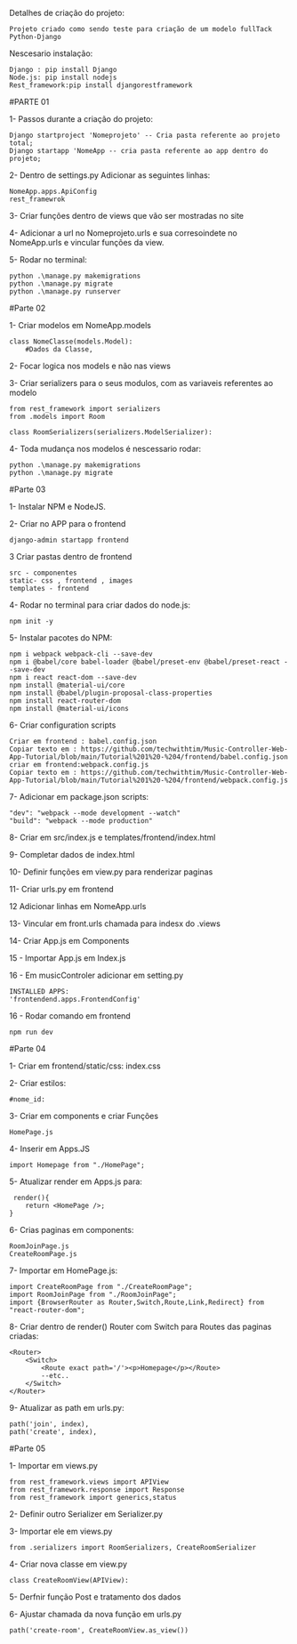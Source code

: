 Detalhes de criação do projeto:

	Projeto criado como sendo teste para criação de um modelo fullTack Python-Django
	
Nescesario instalação:
    
    Django : pip install Django
    Node.js: pip install nodejs
    Rest_framework:pip install djangorestframework 

#PARTE 01

1- Passos durante a criação do projeto:

	Django startproject 'Nomeprojeto' -- Cria pasta referente ao projeto total;
	Django startapp 'NomeApp -- cria pasta referente ao app dentro do projeto;

2- Dentro de settings.py Adicionar as seguintes linhas:

	NomeApp.apps.ApiConfig
	rest_framewrok

3- Criar funções dentro de views que vão ser mostradas no site

4- Adicionar a url no Nomeprojeto.urls e sua corresoindete no NomeApp.urls e vincular funções da view.

5- Rodar no terminal:

	python .\manage.py makemigrations
	python .\manage.py migrate
	python .\manage.py runserver

#Parte 02

1- Criar modelos em NomeApp.models

	class NomeClasse(models.Model):
		#Dados da Classe,

2- Focar logica nos models e não nas views

3- Criar serializers para o seus modulos, com as variaveis referentes ao modelo 
    
    from rest_framework import serializers
    from .models import Room    
    
    class RoomSerializers(serializers.ModelSerializer):

4- Toda mudança nos modelos é nescessario rodar:

    python .\manage.py makemigrations
	python .\manage.py migrate

#Parte 03

1- Instalar NPM e NodeJS.

2- Criar no APP para o frontend
    
    django-admin startapp frontend

3 Criar pastas dentro de frontend

    src - componentes
    static- css , frontend , images
    templates - frontend

4- Rodar no terminal para criar dados do node.js:
    
    npm init -y

5- Instalar pacotes do NPM:
    
    npm i webpack webpack-cli --save-dev
    npm i @babel/core babel-loader @babel/preset-env @babel/preset-react --save-dev
    npm i react react-dom --save-dev
    npm install @material-ui/core
    npm install @babel/plugin-proposal-class-properties
    npm install react-router-dom
    npm install @material-ui/icons

6- Criar configuration scripts

    Criar em frontend : babel.config.json 
    Copiar texto em : https://github.com/techwithtim/Music-Controller-Web-App-Tutorial/blob/main/Tutorial%201%20-%204/frontend/babel.config.json
    criar em frontend:webpack.config.js
    Copiar texto em : https://github.com/techwithtim/Music-Controller-Web-App-Tutorial/blob/main/Tutorial%201%20-%204/frontend/webpack.config.js

7- Adicionar em package.json scripts:
    
    "dev": "webpack --mode development --watch"
    "build": "webpack --mode production"

8- Criar em src/index.js e templates/frontend/index.html

9- Completar dados de index.html

10- Definir funções em view.py para renderizar paginas

11- Criar urls.py em frontend

12 Adicionar linhas em NomeApp.urls

13- Vincular em front.urls  chamada para indesx do .views

14- Criar App.js em Components

15 - Importar App.js em Index.js

16 - Em musicControler adicionar em setting.py

    INSTALLED APPS: 
    'frontendend.apps.FrontendConfig'

16 - Rodar comando em frontend
    
    npm run dev

#Parte 04

1- Criar em frontend/static/css: index.css

2- Criar estilos:
        
    #nome_id:
3- Criar em components e criar Funções

    HomePage.js

4- Inserir em Apps.JS

    import Homepage from "./HomePage";

5- Atualizar render em Apps.js para:

     render(){
        return <HomePage />;
    }

6- Crias paginas em components:
    
    RoomJoinPage.js
    CreateRoomPage.js

7- Importar em HomePage.js:

    import CreateRoomPage from "./CreateRoomPage";
    import RoomJoinPage from "./RoomJoinPage"; 
    import {BrowserRouter as Router,Switch,Route,Link,Redirect} from "react-router-dom";

8- Criar dentro de render() Router com Switch para Routes das paginas criadas:

    <Router>
        <Switch>
            <Route exact path='/'><p>Homepage</p></Route>
            --etc..
        </Switch>
    </Router>

9- Atualizar as path em urls.py:

    path('join', index),
    path('create', index),


#Parte 05

1- Importar em views.py

    from rest_framework.views import APIView
    from rest_framework.response import Response
    from rest_framework import generics,status

2- Definir outro Serializer em Serializer.py

3- Importar ele em views.py

    from .serializers import RoomSerializers, CreateRoomSerializer

4- Criar nova classe em view.py

    class CreateRoomView(APIView):
   
5- Derfnir função Post e tratamento dos dados

6-  Ajustar chamada da nova função em urls.py

    path('create-room', CreateRoomView.as_view())
    